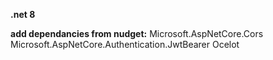 **.net 8**

**add dependancies from nudget:**
Microsoft.AspNetCore.Cors
Microsoft.AspNetCore.Authentication.JwtBearer
Ocelot
